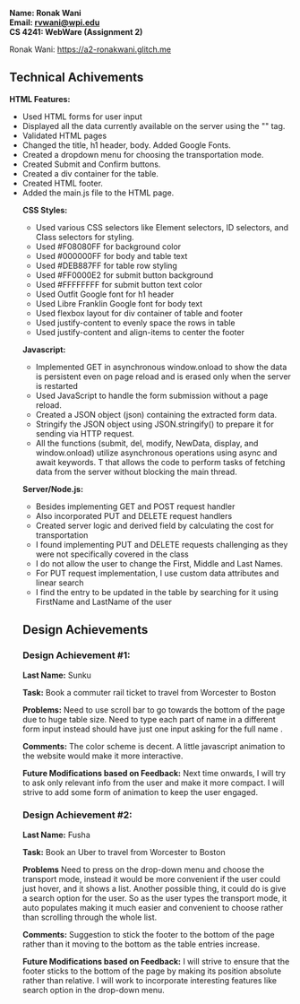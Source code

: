 **Name: Ronak Wani**  
**Email: rvwani@wpi.edu**  
**CS 4241: WebWare (Assignment 2)**

Ronak Wani: https://a2-ronakwani.glitch.me

## Technical Achivements   
   
**HTML Features:**   
- Used HTML forms for user input  
- Displayed all the data currently available on the server using the "<table>" tag.  
- Validated HTML pages  
- Changed the title, h1 header, body. Added Google Fonts.  
- Created a dropdown menu for choosing the transportation mode.
- Created Submit and Confirm buttons.
- Created a div container for the table.
- Created HTML footer.
- Added the main.js file to the HTML page.     
       
**CSS Styles:**
- Used various CSS selectors like Element selectors, ID selectors, and Class selectors
for styling.
- Used #F08080FF for background color
- Used #000000FF for body and table text
- Used #DEB887FF for table row styling
- Used #FF0000E2 for submit button background
- Used #FFFFFFFF for submit button text color
- Used Outfit Google font for h1 header
- Used Libre Franklin Google font for body text
- Used flexbox layout for div container of table and footer
- Used justify-content to evenly space the rows in table
- Used justify-content and align-items to center the footer

**Javascript:**   
- Implemented GET in asynchronous window.onload to show the data
is persistent even on page reload and is erased only when the server is restarted
- Used JavaScript to handle the form submission without a page reload.
- Created a JSON object (json) containing the extracted form data. 
- Stringify the JSON object using JSON.stringify() to prepare it 
for sending via HTTP request.   
- All the functions (submit, del, modify, NewData, display, and window.onload)
utilize asynchronous operations using async and await keywords. T
that allows the code to perform tasks of fetching data 
from the server without blocking the main thread.


**Server/Node.js:**
- Besides implementing GET and POST request handler
- Also incorporated PUT and DELETE request handlers
- Created server logic and derived field by calculating the cost for transportation
- I found implementing PUT and DELETE requests challenging as they were not
specifically covered in the class
- I do not allow the user to change the First, Middle and Last Names.
- For PUT request implementation, I use custom data attributes and linear search
- I find the entry to be updated in the table by searching for it using FirstName and LastName of the user

## Design Achievements

### Design Achievement #1:

**Last Name:** Sunku  
  
**Task:** Book a commuter rail ticket to travel from Worcester to Boston  
  
**Problems:** Need to use scroll bar to go towards the bottom of the page due to huge table size.
Need to type each part of name in a different form input 
instead should have just one input asking for the full name .  
  
**Comments:**  The color scheme is decent. A little javascript animation 
to the website would make it more interactive.  
  
**Future Modifications based on Feedback:** Next time onwards, I will try to ask only relevant 
info from the user and make it more compact. I will strive to add some form of animation to keep
the user engaged.

### Design Achievement #2:

**Last Name:** Fusha  

**Task:**  Book an Uber to travel from Worcester to Boston    

**Problems** Need to press on the drop-down menu and choose the transport mode,
instead it would be more convenient if the user could just hover, and it shows a list. 
Another possible thing, it could do is give a search option for the user. So as the user types
the transport mode, it auto populates making it much easier and convenient to choose
rather than scrolling through the whole list.  

**Comments:** Suggestion to stick the footer to the bottom of the page rather than it 
moving to the bottom as the table entries increase.

**Future Modifications based on Feedback:** I will strive to ensure that the footer sticks to the bottom of the page 
by making its position absolute rather than relative. I will work to incorporate interesting features
like search option in the drop-down menu.